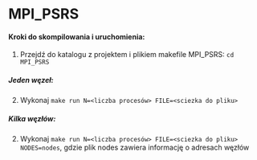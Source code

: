 # MPI_PSRS

#### Kroki do skompilowania i uruchomienia:

1. Przejdź do katalogu z projektem i plikiem makefile MPI_PSRS: ```cd MPI_PSRS``` <br/>

##### Jeden węzeł:
2. Wykonaj ```make run N=<liczba procesów> FILE=<sciezka do pliku>```

##### Kilka węzłów:
2. Wykonaj ```make run N=<liczba procesów> FILE=<sciezka do pliku> NODES=nodes```,
gdzie plik nodes zawiera informację o adresach węzłów
